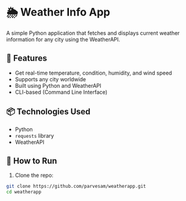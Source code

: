 # 🌦️ Weather Info App

A simple Python application that fetches and displays current weather information for any city using the WeatherAPI.

## 🔧 Features

- Get real-time temperature, condition, humidity, and wind speed
- Supports any city worldwide
- Built using Python and WeatherAPI
- CLI-based (Command Line Interface)

## 📦 Technologies Used

- Python
- `requests` library
- WeatherAPI

## 🚀 How to Run

1. Clone the repo:

```bash
git clone https://github.com/parvesam/weatherapp.git
cd weatherapp
